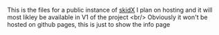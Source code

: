 This is the files for a public instance of [skidX](https://isthisarat.com](https://github.com/sylus-squared/skidX)) I plan on hosting and it will most likley be available in V1 of the project <br/>
Obviously it won't be hosted on github pages, this is just to show the info page<br/>
